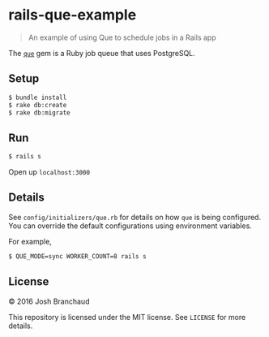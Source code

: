 # rails-que-example

> An example of using Que to schedule jobs in a Rails app

The [`que`](https://github.com/chanks/que) gem is a Ruby job queue that uses
PostgreSQL.

## Setup

```bash
$ bundle install
$ rake db:create
$ rake db:migrate
```

## Run

```bash
$ rails s
```

Open up `localhost:3000`

## Details

See `config/initializers/que.rb` for details on how `que` is being
configured. You can override the default configurations using environment
variables.

For example,

```bash
$ QUE_MODE=sync WORKER_COUNT=8 rails s
```

## License

&copy; 2016 Josh Branchaud

This repository is licensed under the MIT license. See `LICENSE` for more
details.
